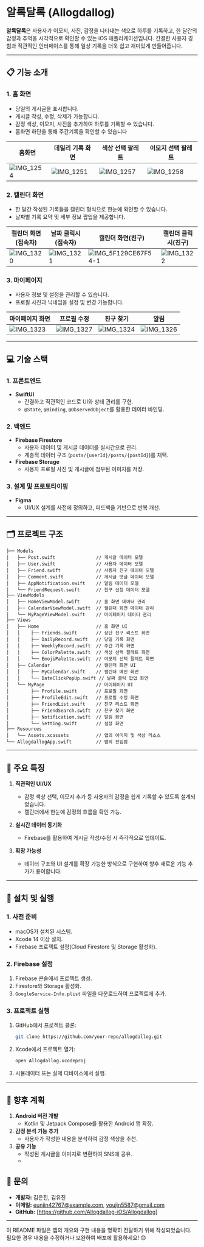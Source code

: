 # 알록달록 (Allogdallog)

**알록달록**은 사용자가 이모지, 사진, 감정을 나타내는 색으로 하루를 기록하고, 한 달간의 감정과 추억을 시각적으로 확인할 수 있는 iOS 애플리케이션입니다. 간결한 사용자 경험과 직관적인 인터페이스를 통해 일상 기록을 더욱 쉽고 재미있게 만들어줍니다.

---

## 📋 **기능 소개**

### 1. **홈 화면**
- 당일의 게시글을 표시합니다.
- 게시글 작성, 수정, 삭제가 가능합니다.
- 감정 색상, 이모지, 사진을 추가하여 하루를 기록할 수 있습니다.
- 홈화면 하단을 통해 주간기록을 확인할 수 있습니다

| 홈화면      | 데일리 기록 화면      | 색상 선택 팔레트    | 이모지 선택 팔레트      |
| ------------- | ------------- | ------------- | ------------- |
| ![IMG_1254](https://github.com/user-attachments/assets/795e6de1-61e7-4f7c-bfdf-e110f1b93306) | ![IMG_1251](https://github.com/user-attachments/assets/07fda0fd-1a3a-4f94-9489-9414011eb376) | ![IMG_1257](https://github.com/user-attachments/assets/00ff683f-8d30-45be-9293-495ca5c82527) | ![IMG_1258](https://github.com/user-attachments/assets/944f4ee4-9c66-4114-90b1-77bf9f58108a) |

### 2. **캘린더 화면**
- 한 달간 작성된 기록들을 캘린더 형식으로 한눈에 확인할 수 있습니다.
- 날짜별 기록 요약 및 세부 정보 팝업을 제공합니다.

| 캘린더 화면(접속자)    | 날짜 클릭시(접속자)      | 캘린더 화면(친구)    | 캘린더 클릭시(친구)      |
| ------------- | ------------- | ------------- | ------------- |
| ![IMG_1320](https://github.com/user-attachments/assets/1afe3390-c549-4369-a31a-0f6ae17ebb31) | ![IMG_1321](https://github.com/user-attachments/assets/eb91a468-6d71-41b6-a2c7-31ac57000afc) | ![IMG_5F129CE67F54-1](https://github.com/user-attachments/assets/770b8a7d-8f0a-48aa-b0ba-e5b94e868fb8) | ![IMG_1322](https://github.com/user-attachments/assets/26486b67-5499-40e3-a7ff-389b80d10769) |


### 3. **마이페이지**
- 사용자 정보 및 설정을 관리할 수 있습니다.
- 프로필 사진과 닉네임을 설정 및 변경 가능합니다.

| 마이페이지 화면    | 프로필 수정      | 친구 찾기    | 알림     |
| ------------- | ------------- | ------------- | ------------- |
| ![IMG_1323](https://github.com/user-attachments/assets/a388f390-b641-4cab-8ee4-56014cc8d9ee) | ![IMG_1327](https://github.com/user-attachments/assets/7ad9ddd6-e84f-4c83-9a2f-cc26a6473102) | ![IMG_1324](https://github.com/user-attachments/assets/f922e481-d9fa-42a9-b7a4-ee5cc06fa392) | ![IMG_1326](https://github.com/user-attachments/assets/22310516-33fe-47eb-8e15-f72a967485b7) |

---

## 💻 **기술 스택**

### **1. 프론트엔드**
- **SwiftUI**
  - 간결하고 직관적인 코드로 UI와 상태 관리를 구현.
  - `@State`, `@Binding`, `@ObservedObject`를 활용한 데이터 바인딩.

### **2. 백엔드**
- **Firebase Firestore**
  - 사용자 데이터 및 게시글 데이터를 실시간으로 관리.
  - 계층적 데이터 구조 (`posts/{userId}/posts/{postId}`)를 채택.
- **Firebase Storage**
  - 사용자 프로필 사진 및 게시글에 첨부된 이미지를 저장.

### **3. 설계 및 프로토타이핑**
- **Figma**
  - UI/UX 설계를 사전에 정의하고, 피드백을 기반으로 반복 개선.

---

## 🗂️ **프로젝트 구조**

```plaintext
├── Models
│   ├── Post.swift               // 게시글 데이터 모델
│   ├── User.swift               // 사용자 데이터 모델
│   ├── Friend.swift             // 사용자 친구 데이터 모델
│   ├── Comment.swift            // 게시글 댓글 데이터 모델
│   ├── AppNotification.swift    // 알림 데이터 모델
│   └── FriendRequest.swift      // 친구 신청 데이터 모델
├── ViewModels
│   ├── HomeViewModel.swift      // 홈 화면 데이터 관리
│   ├── CalendarViewModel.swift  // 캘린더 화면 데이터 관리
│   └── MyPageViewModel.swift    // 마이페이지 데이터 관리
├── Views
│   ├── Home                     // 홈 화면 UI
│   │    ├── Friends.swift       // 상단 친구 리스트 화면
│   │    ├── DailyRecord.swift   // 당일 기록 화면
│   │    ├── WeeklyRecord.swift  // 주간 기록 화면
│   │    ├── ColorPalette.swift  // 색상 선택 팔레트 화면
│   │    └── EmojiPalette.swift  // 이모지 선택 팔레트 화면
│   ├── Calendar                 // 캘린더 화면 UI
│   │    ├── MyCalendar.swift    // 캘린더 메인 화면
│   │    └── DateClickPopUp.swift // 날짜 클릭 팝업 화면
│   └── MyPage                   // 마이페이지 UI
│        ├── Profile.swift       // 프로필 화면
│        ├── ProfileEdit.swift   // 프로필 수정 화면
│        ├── FriendList.swift    // 친구 리스트 화면
│        ├── FriendSearch.swift  // 친구 찾기 화면
│        ├── Notification.swift  // 알림 화면
│        └── Setting.swift       // 설정 화면
├── Resources
│   └── Assets.xcassets          // 앱의 이미지 및 색상 리소스
└── AllogdallogApp.swift         // 앱의 진입점
```

---

## 🌟 **주요 특징**

1. **직관적인 UI/UX**
   - 감정 색상 선택, 이모지 추가 등 사용자의 감정을 쉽게 기록할 수 있도록 설계되었습니다.
   - 캘린더에서 한눈에 감정의 흐름을 확인 가능.

2. **실시간 데이터 동기화**
   - Firebase를 활용하여 게시글 작성/수정 시 즉각적으로 업데이트.

3. **확장 가능성**
   - 데이터 구조와 UI 설계를 확장 가능한 방식으로 구현하여 향후 새로운 기능 추가가 용이합니다.

---

## 🚀 **설치 및 실행**

### **1. 사전 준비**
- macOS가 설치된 시스템.
- Xcode 14 이상 설치.
- Firebase 프로젝트 설정(Cloud Firestore 및 Storage 활성화).

### **2. Firebase 설정**
1. Firebase 콘솔에서 프로젝트 생성.
2. Firestore와 Storage 활성화.
3. `GoogleService-Info.plist` 파일을 다운로드하여 프로젝트에 추가.

### **3. 프로젝트 실행**
1. GitHub에서 프로젝트 클론:
   ```bash
   git clone https://github.com/your-repo/allogdallog.git
   ```
2. Xcode에서 프로젝트 열기:
   ```bash
   open Allogdallog.xcodeproj
   ```
3. 시뮬레이터 또는 실제 디바이스에서 실행.

---

## 📖 **향후 계획**

1. **Android 버전 개발**
   - Kotlin 및 Jetpack Compose를 활용한 Android 앱 확장.
2. **감정 분석 기능 추가**
   - 사용자가 작성한 내용을 분석하여 감정 색상을 추천.
3. **공유 기능**
   - 작성된 게시글을 이미지로 변환하여 SNS에 공유.
   - 

## 📧 **문의**

- **개발자:** 김은진, 김유진
- **이메일:** eunjin42767@example.com, youjin5587@gmail.com  
- **GitHub:** [https://github.com/Allogdallog-iOS/Allogdallog]

---

이 README 파일은 앱의 개요와 구현 내용을 명확히 전달하기 위해 작성되었습니다. 필요한 경우 내용을 수정하거나 보완하여 배포에 활용하세요! 😊
